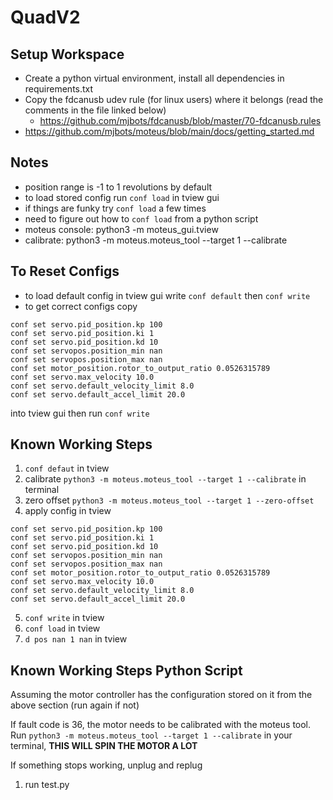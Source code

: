 # QuadV2

## Setup Workspace
- Create a python virtual environment, install all dependencies in requirements.txt
- Copy the fdcanusb udev rule (for linux users) where it belongs (read the comments in the file linked below)
    - https://github.com/mjbots/fdcanusb/blob/master/70-fdcanusb.rules
- https://github.com/mjbots/moteus/blob/main/docs/getting_started.md


## Notes
- position range is -1 to 1 revolutions by default
- to load stored config run `conf load` in tview gui
- if things are funky try `conf load` a few times   
- need to figure out how to `conf load` from a python script
- moteus console: python3 -m moteus_gui.tview
- calibrate: python3 -m moteus.moteus_tool --target 1 --calibrate

## To Reset Configs
- to load default config in tview gui write `conf default` then `conf write`
- to get correct configs copy   
```
conf set servo.pid_position.kp 100
conf set servo.pid_position.ki 1
conf set servo.pid_position.kd 10
conf set servopos.position_min nan
conf set servopos.position_max nan
conf set motor_position.rotor_to_output_ratio 0.0526315789
conf set servo.max_velocity 10.0
conf set servo.default_velocity_limit 8.0
conf set servo.default_accel_limit 20.0
```
into tview gui then run `conf write` 


## Known Working Steps
1. `conf defaut` in tview
2. calibrate `python3 -m moteus.moteus_tool --target 1 --calibrate` in terminal
3. zero offset `python3 -m moteus.moteus_tool --target 1 --zero-offset`
4. apply config in tview 
```
conf set servo.pid_position.kp 100
conf set servo.pid_position.ki 1
conf set servo.pid_position.kd 10
conf set servopos.position_min nan
conf set servopos.position_max nan
conf set motor_position.rotor_to_output_ratio 0.0526315789
conf set servo.max_velocity 10.0
conf set servo.default_velocity_limit 8.0
conf set servo.default_accel_limit 20.0
```
5. `conf write` in tview
6. `conf load` in tview
7. `d pos nan 1 nan` in tview

## Known Working Steps Python Script
Assuming the motor controller has the configuration stored on it from the above section (run again if not)

If fault code is 36, the motor needs to be calibrated with the moteus tool. Run `python3 -m moteus.moteus_tool --target 1 --calibrate` in your terminal, **THIS WILL SPIN THE MOTOR A LOT**

If something stops working, unplug and replug

1. run test.py
